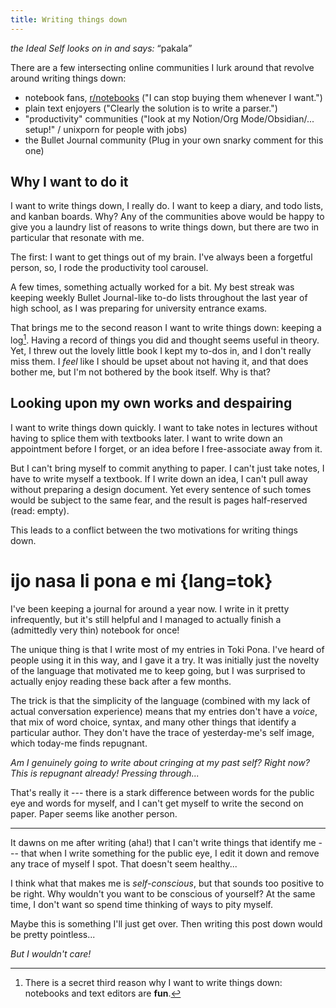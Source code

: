 ```yaml
---
title: Writing things down
---
```


_the Ideal Self looks on in and says: <q lang=tok style=font-style:normal>pakala</q>_

There are a few intersecting online communities I lurk around that revolve around writing things down:

 - notebook fans, [r/notebooks] ("I can stop buying them whenever I want.")
 - plain text enjoyers ("Clearly the solution is to write a parser.")
 - "productivity" communities ("look at my Notion/Org Mode/Obsidian/... setup!" / unixporn for people with jobs)
 - the Bullet Journal community (Plug in your own snarky comment for this one)

[r/notebooks]: https://reddit.com/r/notebooks


## Why I want to do it

I want to write things down, I really do. I want to keep a diary, and todo lists, and kanban boards. Why? Any of the communities above would be happy to give you a laundry list of reasons to write things down, but there are two in particular that resonate with me.

The first: I want to get things out of my brain. I've always been a forgetful person, so, I rode the productivity tool carousel.

A few times, something actually worked for a bit. My best streak was keeping weekly Bullet Journal-like to-do lists throughout the last year of high school, as I was preparing for university entrance exams.

That brings me to the second reason I want to write things down: keeping a log[^1]. Having a record of things you did and thought seems useful in theory. Yet, I threw out the lovely little book I kept my to-dos in, and I don't really miss them. I _feel_ like I should be upset about not having it, and that does bother me, but I'm not bothered by the book itself. Why is that?


## Looking upon my own works and despairing

I want to write things down quickly. I want to take notes in lectures without having to splice them with textbooks later. I want to write down an appointment before I forget, or an idea before I free-associate away from it.

But I can't bring myself to commit anything to paper. I can't just take notes, I have to write myself a textbook. If I write down an idea, I can't pull away without preparing a design document. Yet every sentence of such tomes would be subject to the same fear, and the result is pages half-reserved (read: empty).

This leads to a conflict between the two motivations for writing things down.


# ijo nasa li pona e mi {lang=tok}

I've been keeping a journal for around a year now. I write in it pretty infrequently, but it's still helpful and I managed to actually finish a (admittedly very thin) notebook for once!

The unique thing is that I write most of my entries in Toki Pona. I've heard of people using it in this way, and I gave it a try. It was initially just the novelty of the language that motivated me to keep going, but I was surprised to actually enjoy reading these back after a few months.

The trick is that the simplicity of the language (combined with my lack of actual conversation experience) means that my entries don't have a _voice_, that mix of word choice, syntax, and many other things that identify a particular author. They don't have the trace of yesterday-me's self image, which today-me finds repugnant.

_Am I genuinely going to write about cringing at my past self? Right now? This is repugnant already! Pressing through..._

That's really it --- there is a stark difference between words for the public eye and words for myself, and I can't get myself to write the second on paper. Paper seems like another person.


---

It dawns on me after writing (aha!) that I can't write things that identify me --- that when I write something for the public eye, I edit it down and remove any trace of myself I spot. That doesn't seem healthy...

I think what that makes me is _self-conscious_, but that sounds too positive to be right. Why wouldn't you want to be conscious of yourself? At the same time, I don't want so spend time thinking of ways to pity myself.

Maybe this is something I'll just get over. Then writing this post down would be pretty pointless...

_But I wouldn't care!_

[^1]: There is a secret third reason why I want to write things down: notebooks and text editors are **fun**.
